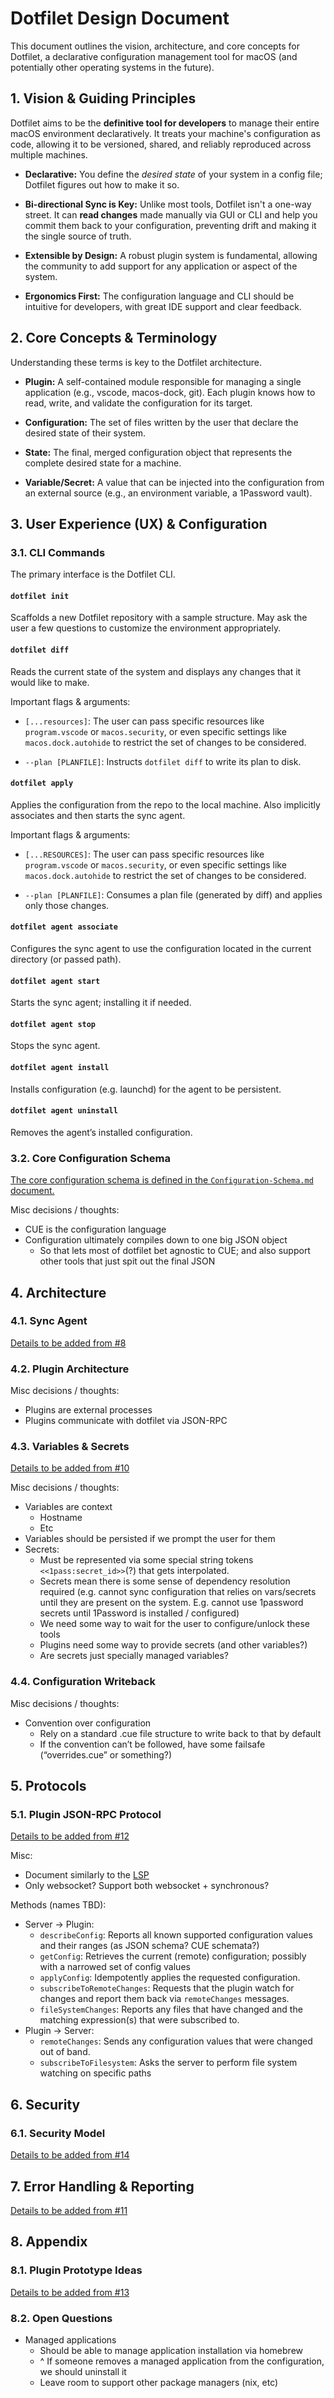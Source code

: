 # Dotfilet Design Document

This document outlines the vision, architecture, and core concepts for Dotfilet, a declarative configuration management tool for macOS (and potentially other operating systems in the future).

## 1. Vision & Guiding Principles

Dotfilet aims to be the **definitive tool for developers** to manage their entire macOS environment declaratively. It treats your machine's configuration as code, allowing it to be versioned, shared, and reliably reproduced across multiple machines.

- **Declarative:** You define the _desired state_ of your system in a config file; Dotfilet figures out how to make it so.

- **Bi-directional Sync is Key:** Unlike most tools, Dotfilet isn't a one-way street. It can **read changes** made manually via GUI or CLI and help you commit them back to your configuration, preventing drift and making it the single source of truth.

- **Extensible by Design:** A robust plugin system is fundamental, allowing the community to add support for any application or aspect of the system.

- **Ergonomics First:** The configuration language and CLI should be intuitive for developers, with great IDE support and clear feedback.

## 2. Core Concepts & Terminology

Understanding these terms is key to the Dotfilet architecture.

- **Plugin:** A self-contained module responsible for managing a single application (e.g., vscode, macos-dock, git). Each plugin knows how to read, write, and validate the configuration for its target.

- **Configuration:** The set of files written by the user that declare the desired state of their system.

- **State:** The final, merged configuration object that represents the complete desired state for a machine.

- **Variable/Secret:** A value that can be injected into the configuration from an external source (e.g., an environment variable, a 1Password vault).

## 3. User Experience (UX) & Configuration

### 3.1. CLI Commands

The primary interface is the Dotfilet CLI.

#### `dotfilet init`

Scaffolds a new Dotfilet repository with a sample structure. May ask the user a few questions to customize the environment appropriately.

#### `dotfilet diff`

Reads the current state of the system and displays any changes that it would like to make.

Important flags & arguments:

- `[...resources]`: The user can pass specific resources like `program.vscode` or `macos.security`, or even specific settings like `macos.dock.autohide` to restrict the set of changes to be considered.

- `--plan [PLANFILE]`: Instructs `dotfilet diff` to write its plan to disk.

#### `dotfilet apply`

Applies the configuration from the repo to the local machine. Also implicitly associates and then starts the sync agent.

Important flags & arguments:

- `[...RESOURCES]`: The user can pass specific resources like `program.vscode` or `macos.security`, or even specific settings like `macos.dock.autohide` to restrict the set of changes to be considered.

- `--plan [PLANFILE]`: Consumes a plan file (generated by diff) and applies only those changes.

#### `dotfilet agent associate`

Configures the sync agent to use the configuration located in the current directory (or passed path).

#### `dotfilet agent start`

Starts the sync agent; installing it if needed.

#### `dotfilet agent stop`

Stops the sync agent.

#### `dotfilet agent install`

Installs configuration (e.g. launchd) for the agent to be persistent.

#### `dotfilet agent uninstall`

Removes the agent’s installed configuration.

### 3.2. Core Configuration Schema

[The core configuration schema is defined in the `Configuration-Schema.md` document.](./Configuration-Schema.md)

Misc decisions / thoughts:

- CUE is the configuration language
- Configuration ultimately compiles down to one big JSON object
  - So that lets most of dotfilet bet agnostic to CUE; and also support other tools that just spit out the final JSON

## 4. Architecture

### 4.1. Sync Agent

[Details to be added from #8](https://github.com/nevir/dotfilet/issues/8)

### 4.2. Plugin Architecture

Misc decisions / thoughts:

- Plugins are external processes
- Plugins communicate with dotfilet via JSON-RPC

### 4.3. Variables & Secrets

[Details to be added from #10](https://github.com/nevir/dotfilet/issues/10)

Misc decisions / thoughts:

- Variables are context
  - Hostname
  - Etc
- Variables should be persisted if we prompt the user for them
- Secrets:
  - Must be represented via some special string tokens `<<1pass:secret_id>>`(?) that gets interpolated.
  - Secrets mean there is some sense of dependency resolution required (e.g. cannot sync configuration that relies on vars/secrets until they are present on the system. E.g. cannot use 1password secrets until 1Password is installed / configured)
  - We need some way to wait for the user to configure/unlock these tools
  - Plugins need some way to provide secrets (and other variables?)
  - Are secrets just specially managed variables?

### 4.4. Configuration Writeback

Misc decisions / thoughts:

- Convention over configuration
  - Rely on a standard .cue file structure to write back to that by default
  - If the convention can’t be followed, have some failsafe (“overrides.cue” or something?)

## 5. Protocols

### 5.1. Plugin JSON-RPC Protocol

[Details to be added from #12](https://github.com/nevir/dotfilet/issues/12)

Misc:

- Document similarly to the [LSP](https://microsoft.github.io/language-server-protocol/specifications/lsp/3.17/specification/)
- Only websocket? Support both websocket + synchronous?

Methods (names TBD):

- Server -> Plugin:
  - `describeConfig`: Reports all known supported configuration values and their ranges (as JSON schema? CUE schemata?)
  - `getConfig`: Retrieves the current (remote) configuration; possibly with a narrowed set of config values
  - `applyConfig`: Idempotently applies the requested configuration.
  - `subscribeToRemoteChanges`: Requests that the plugin watch for changes and report them back via `remoteChanges` messages.
  - `fileSystemChanges`: Reports any files that have changed and the matching expression(s) that were subscribed to.
- Plugin -> Server:
  - `remoteChanges`: Sends any configuration values that were changed out of band.
  - `subscribeToFilesystem`: Asks the server to perform file system watching on specific paths

## 6. Security

### 6.1. Security Model

[Details to be added from #14](https://github.com/nevir/dotfilet/issues/14)

## 7. Error Handling & Reporting

[Details to be added from #11](https://github.com/nevir/dotfilet/issues/11)

## 8. Appendix

### 8.1. Plugin Prototype Ideas

[Details to be added from #13](https://github.com/nevir/dotfilet/issues/13)

### 8.2. Open Questions

- Managed applications
  - Should be able to manage application installation via homebrew
  - ^ If someone removes a managed application from the configuration, we should uninstall it
  - Leave room to support other package managers (nix, etc)
